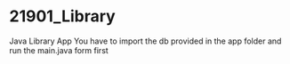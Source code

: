 # 21901_Library
Java Library App
You have to import the db provided in the app folder and run the main.java form first
